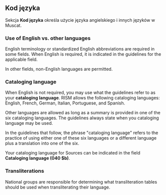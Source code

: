 ## Kod języka

Sekcja **Kod języka** określa użycie języka angielskiego i innych języków w Muscat.

### Use of English vs. other languages

English terminology or standardized English abbreviations are required in some fields. When English is required, it is indicated in the guidelines for the applicable field.

In other fields, non-English languages are permitted.

### Cataloging language

When English is not required, you may use what the guidelines refer to as your **cataloging language**. RISM allows the following cataloging languages: English, French, German, Italian, Portuguese, and Spanish.

 Other languages are allowed as long as a summary is provided in one of the six cataloging languages. The guidelines always state when you cataloging language may be used.

In the guidelines that follow, the phrase "cataloging language" refers to the practice of using either one of these six languages or a different language plus a translation into one of the six.

Your cataloging language for Sources can be indicated in the field **Cataloging language (040 $b)**.

### Transliterations

National groups are responsible for determining what transliteration tables should be used when transliterating their language.
